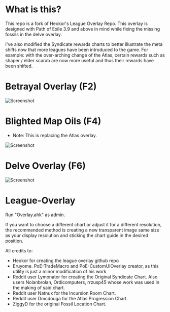 # What is this?

This repo is a fork of Heokor's League Overlay Repo. This overlay is designed with Path of Exile 3.9 and above in mind while fixing the missing fossils in the delve overlay. 

I've also modified the Syndicate rewards charts to better illustrate the meta shifts now that more leagues have been introduced to the game. For example: with the over-arching change of the Atlas, certain rewards such as shaper / elder scarab are now more useful and thus their rewards have been shifted.

# Betrayal Overlay (F2)
![Screenshot](https://github.com/kestalkayden/League-Overlay/blob/master/sources/syndicate.png)

# Blighted Map Oils (F4)
- Note: This is replacing the Atlas overlay.

![Screenshot](https://github.com/kestalkayden/League-Overlay/blob/master/sources/bligthtoils.png)

# Delve Overlay (F6)
![Screenshot](https://github.com/kestalkayden/League-Overlay/blob/master/sources/fossils.png)



# League-Overlay

Run "Overlay.ahk" as admin.

If you want to choose a different chart or adjust it for a different resolution, the recommended method is creating a new transparent image same size as your display resolution and sticking the chart guide in the desired position.

All credits to:
- Heokor for creating the league overlay github repo
- Eruyome. PoE-TradeMacro and PoE-CustomUIOverlay creator, as this utility is just a minor modification of his work
- Reddit user Lymonator for creating the Original Syndicate Chart. Also users Nolanbrolan, Ordicomputers, rrzusp45 whose work was used in the making of said chart.
- Reddit user Natnux for the Incursion Room Chart.
- Reddit user Dmcdouga for the Atlas Progression Chart.
- ZiggyD for the original Fossil Location Chart.

